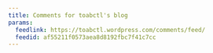 ```yaml
---
title: Comments for toabctl's blog
params:
  feedlink: https://toabctl.wordpress.com/comments/feed/
  feedid: af55211f0573aea8d8192fbc7f41c7cc
---
```

